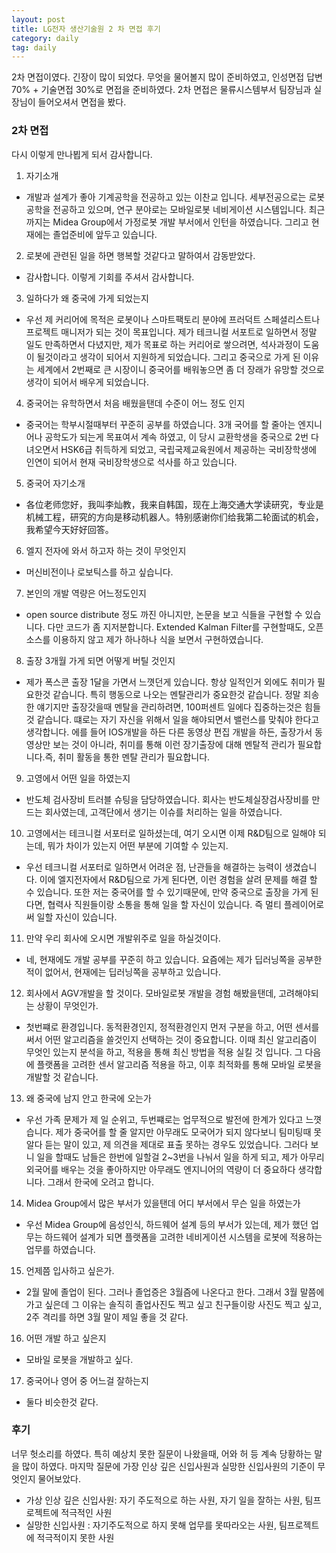 ```yaml
---
layout: post
title: LG전자 생산기술원 2 차 면접 후기
category: daily
tag: daily
---
```


2차 면접이였다. 긴장이 많이 되었다. 무엇을 물어볼지 많이 준비하였고, 인성면접 답변 70% + 기술면접 30%로 면접을 준비하였다.
2차 면접은 물류시스템부서 팀장님과 실장님이 들어오셔서 면접을 봤다.

### 2차 면접
다시 이렇게 만나뵙게 되서 감사합니다.

1. 자기소개
- 개발과 설계가 좋아 기계공학을 전공하고 있는 이찬교 입니다. 세부전공으로는 로봇공학을 전공하고 있으며, 연구 분야로는 모바일로봇 네비게이션 시스템입니다. 최근까지는 Midea Group에서 가정로봇 개발 부서에서 인턴을 하였습니다. 그리고 현재에는 졸업준비에 앞두고 있습니다.

2. 로봇에 관련된 일을 하면 행복할 것같다고 말하여서 감동받았다.
- 감사합니다. 이렇게 기회를 주셔서 감사합니다.

3. 일하다가 왜 중국에 가게 되었는지
- 우선 제 커리어에 목적은 로봇이나 스마트팩토리 분야에 프러덕트 스페셜리스트나 프로젝트 매니저가 되는 것이 목표입니다. 제가 테크니컬 서포트로 일하면서 정말 일도 만족하면서 다녔지만, 제가 목표로 하는 커리어로 쌓으려면, 석사과정이 도움이 될것이라고 생각이 되어서 지원하게 되었습니다. 그리고 중국으로 가게 된 이유는 세계에서 2번째로 큰 시장이니 중국어를 배워놓으면 좀 더 장래가 유망할 것으로 생각이 되어서 배우게 되었습니다.

4. 중국어는 유학하면서 처음 배웠을탠데 수준이 어느 정도 인지
- 중국어는 학부시절때부터 꾸준히 공부를 하였습니다. 3개 국어를 할 줄아는 엔지니어나 공학도가 되는게 목표여서 계속 하였고, 이 당시 교환학생을 중국으로 2번 다녀오면서 HSK6급 취득하게 되었고, 국립국제교육원에서 제공하는 국비장학생에 인연이 되어서 현재 국비장학생으로 석사를 하고 있습니다.

5. 중국어 자기소개
- 各位老师您好，我叫李灿教，我来自韩国，现在上海交通大学读研究，专业是机械工程，研究的方向是移动机器人。特别感谢你们给我第二轮面试的机会，我希望今天好好回答。

6. 엘지 전자에 와서 하고자 하는 것이 무엇인지
- 머신비전이나 로보틱스를 하고 싶습니다.

7. 본인의 개발 역량은 어느정도인지
- open source distribute 정도 까진 아니지만, 논문을 보고 식들을 구현할 수 있습니다. 다만 코드가 좀 지저분합니다. Extended Kalman Filter를 구현할때도, 오픈소스를 이용하지 않고 제가 하나하나 식을 보면서 구현하였습니다.

8. 출장 3개월 가게 되면 어떻게 버틸 것인지
- 제가 폭스콘 출장 1달을 가면서 느꼇던게 있습니다. 항상 일적인거 외에도 취미가 필요한것 같습니다. 특히 행동으로 나오는 멘탈관리가 중요한것 같습니다. 정말 죄송한 얘기지만 출장갓을때 멘탈을 관리하려면, 100퍼센트 일에다 집중하는것은 힘들 것 같습니다. 떄로는 자기 자신을 위해서 일을 해야되면서 밸런스를 맞춰야 한다고 생각합니다. 에를 들어 IOS개발을 하든 다른 동영상 편집 개발을 하든, 출장가서 동영상만 보는 것이 아니라, 취미를 통해 이런 장기출장에 대해 멘탈적 관리가 필요합니다.즉, 취미 활동을 통한 멘탈 관리가 필요합니다.

9. 고영에서 어떤 일을 하였는지
- 반도체 검사장비 트러블 슈팅을 담당하였습니다. 회사는 반도체실장검사장비를 만드는 회사였는데, 고객단에서 생기는 이슈를 처리하는 일을 하였습니다.

10. 고영에서는 테크니컬 서포터로 일하셨는데, 여기 오시면 이제 R&D팀으로 일해야 되는데, 뭐가 차이가 있는지 어떤 부분에 기여할 수 있는지.
- 우선 테크니컬 서포터로 일하면서 어려운 점, 난관들을 해결하는 능력이 생겼습니다. 이에 엘지전자에서 R&D팀으로 가게 된다면, 이런 경험을 살려 문제를 해결 할 수 있습니다. 또한 저는 중국어를 할 수 있기때문에, 만약 중국으로 출장을 가게 된다면, 협력사 직원들이랑 소통을 통해 일을 할 자신이 있습니다. 즉 멀티 플레이어로써 일할 자신이 있습니다.

11. 만약 우리 회사에 오시면 개발위주로 일을 하실것이다.
- 네, 현재에도 개발 공부를 꾸준히 하고 있습니다. 요즘에는 제가 딥러닝쪽을 공부한적이 없어서, 현재에는 딥러닝쪽을 공부하고 있습니다.

12. 회사에서 AGV개발을 할 것이다. 모바일로봇 개발을 경험 해봤을탠데, 고려해야되는 상황이 무엇인가.
- 첫번쨰로 환경입니다. 동적환경인지, 정적환경인지 먼저 구분을 하고, 어떤 센서를 써서 어떤 알고리즘을 쓸것인지 선택하는 것이 중요합니다. 이때 최신 알고리즘이 무엇인 있는지 분석을 하고, 적용을 통해 최신 방법을 적용 실킬 것 입니다. 그 다음에 플랫폼을 고려한 센서 알고리즘 적용을 하고, 이후 최적화를 통해 모바일 로봇을 개발할 것 같습니다.

13. 왜 중국에 남지 안고 한국에 오는가
- 우선 가족 문제가 제 일 순위고, 두번쨰로는 업무적으로 발전에 한계가 있다고 느꼇습니다. 제가 중국어를 할 줄 알지만 아무래도 모국어가 되지 않다보니 팀미팅때 못알다 듣는 말이 있고, 제 의견을 제대로 표출 못하는 경우도 있었습니다. 그러다 보니 일을 할때도 남들은 한번에 일할걸 2~3번을 나눠서 일을 하게 되고, 제가 아무리 외국어를 배우는 것을 좋아하지만 아무래도 엔지니어의 역량이 더 중요하다 생각합니다. 그래서 한국에 오려고 합니다.

14. Midea Group에서 많은 부서가 있을탠데 어디 부서에서 무슨 일을 하였는가
- 우선 Midea Group에 음성인식, 하드웨어 설계 등의 부서가 있는데, 제가 했던 업무는 하드웨어 설계가 되면 플랫폼을 고려한 네비게이션 시스템을 로봇에 적용하는 업무를 하였습니다.

15. 언제쯤 입사하고 싶은가.
- 2월 말에 졸업이 된다. 그러나 졸업증은 3월즘에 나온다고 한다. 그래서 3월 말쯤에 가고 싶은데 그 이유는 솔직히 졸업사진도 찍고 싶고 친구들이랑 사진도 찍고 싶고, 2주 격리를 하면 3월 말이 제일 좋을 것 같다.

16. 어떤 개발 하고 싶은지
- 모바일 로봇을 개발하고 싶다.

17. 중국어나 영어 중 어느걸 잘하는지
- 둘다 비슷한것 같다.


### 후기
너무 헛소리를 하였다. 특히 예상치 못한 질문이 나왔을때, 어와 허 등 계속 당황하는 말을 많이 하였다.
마지막 질문에 가장 인상 깊은 신입사원과 실망한 신입사원의 기준이 무엇인지 물어보았다.
- 가상 인상 깊은 신입사원: 자기 주도적으로 하는 사원, 자기 일을 잘하는 사원, 팀프로젝트에 적극적인 사원
- 실망한 신입사원 : 자기주도적으로 하지 못해 업무를 못따라오는 사원, 팀프로젝트에 적극적이지 못한 사원
